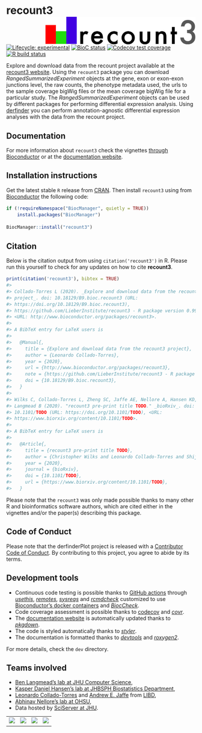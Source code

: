 
<!-- README.md is generated from README.Rmd. Please edit that file -->

# recount3 <img src="man/figures/logo.png" align="right" width="400px" />

<!-- badges: start -->

[![Lifecycle:
experimental](https://img.shields.io/badge/lifecycle-experimental-orange.svg)](https://www.tidyverse.org/lifecycle/#experimental)
[![BioC
status](http://www.bioconductor.org/shields/build/release/bioc/recount3.svg)](https://bioconductor.org/checkResults/release/bioc-LATEST/recount3)
[![Codecov test
coverage](https://codecov.io/gh/LieberInstitute/recount3/branch/master/graph/badge.svg)](https://codecov.io/gh/LieberInstitute/recount3?branch=master)
[![R build
status](https://github.com/LieberInstitute/recount3/workflows/R-CMD-check-bioc/badge.svg)](https://github.com/LieberInstitute/recount3/actions)
<!-- badges: end -->

Explore and download data from the recount project available at the
[recount3 website](https://jhubiostatistics.shinyapps.io/recount3/).
Using the `recount3` package you can download
*RangedSummarizedExperiment* objects at the gene, exon or exon-exon
junctions level, the raw counts, the phenotype metadata used, the urls
to the sample coverage bigWig files or the mean coverage bigWig file for
a particular study. The *RangedSummarizedExperiment* objects can be used
by different packages for performing differential expression analysis.
Using [derfinder](http://bioconductor.org/packages/derfinder) you can
perform annotation-agnostic differential expression analyses with the
data from the recount project.

## Documentation

For more information about `recount3` check the vignettes [through
Bioconductor](http://bioconductor.org/packages/recount3) or at the
[documentation website](http://lieberinstitute.github.io/recount3).

## Installation instructions

Get the latest stable `R` release from
[CRAN](http://cran.r-project.org/). Then install `recount3` using from
[Bioconductor](http://bioconductor.org/) the following code:

``` r
if (!requireNamespace("BiocManager", quietly = TRUE))
    install.packages("BiocManager")

BiocManager::install("recount3")
```

## Citation

Below is the citation output from using `citation('recount3')` in R.
Please run this yourself to check for any updates on how to cite
**recount3**.

``` r
print(citation('recount3'), bibtex = TRUE)
#> 
#> Collado-Torres L (2020). _Explore and download data from the recount3
#> project_. doi: 10.18129/B9.bioc.recount3 (URL:
#> https://doi.org/10.18129/B9.bioc.recount3),
#> https://github.com/LieberInstitute/recount3 - R package version 0.99.0,
#> <URL: http://www.bioconductor.org/packages/recount3>.
#> 
#> A BibTeX entry for LaTeX users is
#> 
#>   @Manual{,
#>     title = {Explore and download data from the recount3 project},
#>     author = {Leonardo Collado-Torres},
#>     year = {2020},
#>     url = {http://www.bioconductor.org/packages/recount3},
#>     note = {https://github.com/LieberInstitute/recount3 - R package version 0.99.0},
#>     doi = {10.18129/B9.bioc.recount3},
#>   }
#> 
#> Wilks C, Collado-Torres L, Zheng SC, Jaffe AE, Nellore A, Hansen KD,
#> Langmead B (2020). "recount3 pre-print title TODO." _bioRxiv_. doi:
#> 10.1101/TODO (URL: https://doi.org/10.1101/TODO), <URL:
#> https://www.biorxiv.org/content/10.1101/TODO>.
#> 
#> A BibTeX entry for LaTeX users is
#> 
#>   @Article{,
#>     title = {recount3 pre-print title TODO},
#>     author = {Christopher Wilks and Leonardo Collado-Torres and Shijie C. Zheng and Andrew E. Jaffe and Abhinav Nellore and Kasper D. Hansen and Ben Langmead},
#>     year = {2020},
#>     journal = {bioRxiv},
#>     doi = {10.1101/TODO},
#>     url = {https://www.biorxiv.org/content/10.1101/TODO},
#>   }
```

Please note that the `recount3` was only made possible thanks to many
other R and bioinformatics software authors, which are cited either in
the vignettes and/or the paper(s) describing this package.

## Code of Conduct

Please note that the derfinderPlot project is released with a
[Contributor Code of
Conduct](https://contributor-covenant.org/version/2/0/CODE_OF_CONDUCT.html).
By contributing to this project, you agree to abide by its terms.

## Development tools

  - Continuous code testing is possible thanks to [GitHub
    actions](https://www.tidyverse.org/blog/2020/04/usethis-1-6-0/)
    through *[usethis](https://CRAN.R-project.org/package=usethis)*,
    *[remotes](https://CRAN.R-project.org/package=remotes)*,
    *[sysreqs](https://github.com/r-hub/sysreqs)* and
    *[rcmdcheck](https://CRAN.R-project.org/package=rcmdcheck)*
    customized to use [Bioconductor’s docker
    containers](https://www.bioconductor.org/help/docker/) and
    *[BiocCheck](https://bioconductor.org/packages/3.11/BiocCheck)*.
  - Code coverage assessment is possible thanks to
    [codecov](https://codecov.io/gh) and
    *[covr](https://CRAN.R-project.org/package=covr)*.
  - The [documentation
    website](http://lieberinstitute.github.io/recount3) is automatically
    updated thanks to
    *[pkgdown](https://CRAN.R-project.org/package=pkgdown)*.
  - The code is styled automatically thanks to
    *[styler](https://CRAN.R-project.org/package=styler)*.
  - The documentation is formatted thanks to
    *[devtools](https://CRAN.R-project.org/package=devtools)* and
    *[roxygen2](https://CRAN.R-project.org/package=roxygen2)*.

For more details, check the `dev` directory.

## Teams involved

  - [Ben Langmead’s lab at JHU Computer
    Science](http://www.langmead-lab.org/),
  - [Kasper Daniel Hansen’s lab at JHBSPH Biostatistics
    Department](https://www.hansenlab.org/),
  - [Leonardo Collado-Torres](http://lcolladotor.github.io/) and [Andrew
    E. Jaffe](http://aejaffe.com/) from [LIBD](https://www.libd.org/),
  - [Abhinav Nellore’s lab at OHSU](http://nellore.bio/),
  - Data hosted by [SciServer at JHU](https://www.sciserver.org/).

|                                                                                                                                                                               |                                                                                                      |                                                                                                                                                                         |                                                                                                                                                   |
| ----------------------------------------------------------------------------------------------------------------------------------------------------------------------------- | ---------------------------------------------------------------------------------------------------- | ----------------------------------------------------------------------------------------------------------------------------------------------------------------------- | ------------------------------------------------------------------------------------------------------------------------------------------------- |
| <a href="http://www.langmead-lab.org/"><img src="http://www.langmead-lab.org/wp-content/uploads/2014/01/Screen-Shot-2014-02-02-at-5.20.13-PM-1024x199.png" width="250px"></a> | <a href="https://www.libd.org/"><img src="http://aejaffe.com/media/LIBD_logo.jpg" width="250px"></a> | <a href="http://nellore.bio/"><img src="https://seekvectorlogo.net/wp-content/uploads/2018/08/oregon-health-science-university-ohsu-vector-logo.png" width="250px"></a> | <a href="https://www.sciserver.org/"><img src="https://skyserver.sdss.org/dr14/en/images/sciserver_logo_inverted_vertical.png" width="250px"></a> |

<script type='text/javascript' id='clustrmaps' src='//cdn.clustrmaps.com/map_v2.js?cl=ffffff&w=300&t=n&d=4xd7F6p1BfdRypx-yEodrXiKhC0xvF0bJJywqR8rMKQ'></script>

<!-- Global site tag (gtag.js) - Google Analytics -->

<script async src="https://www.googletagmanager.com/gtag/js?id=UA-163623894-1"></script>

<script>
  window.dataLayer = window.dataLayer || [];
  function gtag(){dataLayer.push(arguments);}
  gtag('js', new Date());

  gtag('config', 'UA-163623894-1');
</script>
